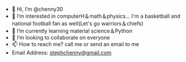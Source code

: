 - 👋 Hi, I’m @chenny30
- 👀 I’m interested in computerH＆math＆physics...   I'm a basketball and national football fan as well(Let's go warriors＆chiefs)
- 🌱 I’m currently learning material science＆Python
- 💞️ I’m looking to collaborate on everyone
- 📫 How to reach me? call me or send an email to me 
- Email Address: stephchenny@gmail.com

